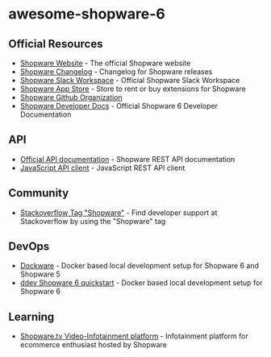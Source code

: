 # awesome-shopware-6

## Official Resources
- [Shopware Website](https://www.shopware.com/) - The official Shopware website
- [Shopware Changelog](shopware.com/de/changelog/) - Changelog for Shopware releases
- [Shopware Slack Workspace](https://slack.shopware.com/) - Official Shopware Slack Workspace
- [Shopware App Store](https://store.shopware.com/) - Store to rent or buy extensions for Shopware
- [Shopware Github Organization](https://github.com/shopware)
- [Shopware Developer Docs](https://developer.shopware.com/docs/) - Official Shopware 6 Developer Documentation

## API
- [Official API documentation](https://shopware.stoplight.io/) - Shopware REST API documentation
- [JavaScript API client](https://github.com/bluewire-solutions/shopware-6-api-client) - JavaScript REST API client

## Community
- [Stackoverflow Tag "Shopware"](https://stackoverflow.com/questions/tagged/shopware) - Find developer support at Stackoverflow by using the "Shopware" tag

## DevOps
- [Dockware](https://dockware.io/) - Docker based local development setup for Shopware 6 and Shopware 5
- [ddev Shopware 6 quickstart](https://ddev.readthedocs.io/en/latest/users/cli-usage/#shopware-6-quickstart) - Docker based local development setup for Shopware 6

## Learning
- [Shopware.tv Video-Infotainment platform](https://tv.shopware.com/) - Infotainment platform for ecommerce enthusiast hosted by Shopware
